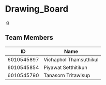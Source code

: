 # Drawing_Board
 g
## Team Members

ID           |           Name                     
-------------|--------------------------
6010545897   |   Vichaphol Thamsuthikul 
6010545854   |   Piyawat Setthitikun    
6010545790   |   Tanasorn Tritawisup       
